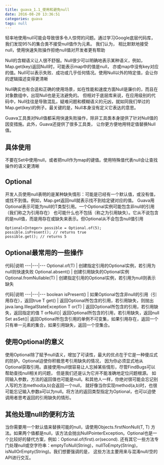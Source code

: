 ```yaml
---
title: guava_1.1_使用和避免null
date: 2016-08-20 13:36:51
categories: guava
tags: null
---
```

轻率地使用null可能会导致很多令人惊愕的问题。通过学习Google底层代码库，我们发现95%的集合类不接受null值作为元素。
我们认为， 相比默默地接受null，使用快速失败操作拒绝null值对开发者更有帮助

Null的含糊语义让人很不舒服。Null很少可以明确地表示某种语义，例如，Map.get(key)返回Null时，可能表示map中的值是null，
亦或map中没有key对应的值。Null可以表示失败、成功或几乎任何情况。使用Null以外的特定值，会让你的逻辑描述变得更清晰
<!--more-->

Null确实也有合适和正确的使用场景，如在性能和速度方面Null是廉价的，而且在对象数组中，出现Null也是无法避免的。
但相对于底层库来说，在应用级别的代码中，Null往往是导致混乱，疑难问题和模糊语义的元凶，就如同我们举过的
Map.get(key)的例子。最关键的是，Null本身没有定义它表达的意思。

Guava工具类对Null值都采用快速失败操作，除非工具类本身提供了针对Null值的因变措施。此外，Guava还提供了很多工具类，
让你更方便地用特定值替换Null值。

## 具体使用
不要在Set中使用null，或者把null作为map的键值。使用特殊值代表null会让查找操作的语义更清晰

## Optional
开发人员使用null表明的是某种缺失情形：可能是已经有一个默认值，或没有值，或找不到值。例如，Map.get返回null就表示找不到给定键对应的值。
Guava用Optional<T>表示可能为null的T类型引用。一个Optional实例可能包含非null的引用（我们称之为引用存在）
也可能什么也不包括（称之为引用缺失）。它从不说包含的是null值，而是用存在或缺失来表示。但Optional从不会包含null值引用
```
Optional<Integer> possible = Optional.of(5);
possible.isPresent(); // returns true
possible.get(); // returns 5
```

## Optional最常用的一些操作
代码|说明
---|---|---
Optional.of(T)   | 创建指定引用的Optional实例，若引用为null则快速失败
Optional.absent()   | 创建引用缺失的Optional实例
Optional.fromNullable(T)  | 创建指定引用的Optional实例，若引用为null则表示缺失

代码|说明
---|---|---
boolean isPresent() |   如果Optional包含非null的引用（引用存在），返回true
T get() |   返回Optional所包含的引用，若引用缺失，则抛出java.lang.IllegalStateException
T or(T)  |  返回Optional所包含的引用，若引用缺失，返回指定的值
T orNull()|    返回Optional所包含的引用，若引用缺失，返回null
Set<T> asSet()|    返回Optional所包含引用的单例不可变集，如果引用存在，返回一个只有单一元素的集合，如果引用缺失，返回一个空集合。

## 使用Optional的意义
使用Optional除了赋予null语义，增加了可读性，最大的优点在于它是一种傻瓜式的防护。Optional迫使你积极思考引用缺失的情况，
因为你必须显式地从Optional获取引用。直接使用null很容易让人忘掉某些情形，尽管FindBugs可以帮助查找null相关的问题，
但是我们还是认为它并不能准确地定位问题根源。
如同输入参数，方法的返回值也可能是null。和其他人一样，你绝对很可能会忘记别人写的方法method(a,b)会返回一个null，
就好像当你实现method(a,b)时，也很可能忘记输入参数a可以为null。将方法的返回类型指定为Optional，也可以迫使调用者思考返回的引用缺失的情形。

## 其他处理null的便利方法

当你需要用一个默认值来替换可能的null，请使用Objects.firstNonNull(T, T) 方法。如果两个值都是null，该方法会抛出NullPointerException。Optional也是一个比较好的替代方案，例如：Optional.of(first).or(second).
还有其它一些方法专门处理null或空字符串：emptyToNull(String)，nullToEmpty(String)，isNullOrEmpty(String)。我们想要强调的是，
这些方法主要用来与混淆null/空的API进行交互。

